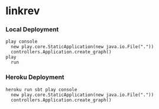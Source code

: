 linkrev
=======

### Local Deployment ###

```
play console
  new play.core.StaticApplication(new java.io.File("."))
  controllers.Application.create_graph()
play
  run
```

### Heroku Deployment ###

```
heroku run sbt play console
  new play.core.StaticApplication(new java.io.File("."))
  controllers.Application.create_graph()
```
